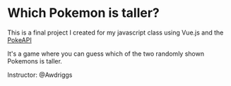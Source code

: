# Which Pokemon is taller?

This is a final project I created for my javascript class using Vue.js and the [PokeAPI](https://pokeapi.co/)

It's a game where you can guess which of the two randomly shown Pokemons is taller.

Instructor: @Awdriggs

